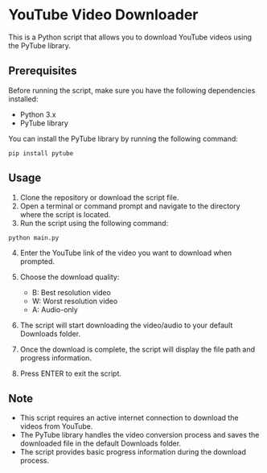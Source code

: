# YouTube Video Downloader

This is a Python script that allows you to download YouTube videos using the PyTube library.

## Prerequisites

Before running the script, make sure you have the following dependencies installed:

- Python 3.x
- PyTube library

You can install the PyTube library by running the following command:

```
pip install pytube
```


## Usage

1. Clone the repository or download the script file.
2. Open a terminal or command prompt and navigate to the directory where the script is located.
3. Run the script using the following command:

```
python main.py
```


4. Enter the YouTube link of the video you want to download when prompted.
5. Choose the download quality:

   - B: Best resolution video
   - W: Worst resolution video
   - A: Audio-only

6. The script will start downloading the video/audio to your default Downloads folder.
7. Once the download is complete, the script will display the file path and progress information.
8. Press ENTER to exit the script.

## Note

- This script requires an active internet connection to download the videos from YouTube.
- The PyTube library handles the video conversion process and saves the downloaded file in the default Downloads folder.
- The script provides basic progress information during the download process.


